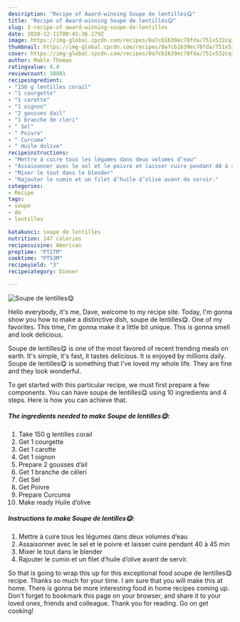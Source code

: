 ```yaml
---
description: "Recipe of Award-winning Soupe de lentilles😋"
title: "Recipe of Award-winning Soupe de lentilles😋"
slug: 5-recipe-of-award-winning-soupe-de-lentilles
date: 2020-12-11T00:41:36.179Z
image: https://img-global.cpcdn.com/recipes/0a7cb1639ec78fda/751x532cq70/soupe-de-lentilles😋-photo-principale-de-la-recette.jpg
thumbnail: https://img-global.cpcdn.com/recipes/0a7cb1639ec78fda/751x532cq70/soupe-de-lentilles😋-photo-principale-de-la-recette.jpg
cover: https://img-global.cpcdn.com/recipes/0a7cb1639ec78fda/751x532cq70/soupe-de-lentilles😋-photo-principale-de-la-recette.jpg
author: Mable Thomas
ratingvalue: 4.4
reviewcount: 38801
recipeingredient:
- "150 g lentilles corail"
- "1 courgette"
- "1 carotte"
- "1 oignon"
- "2 gousses dail"
- "1 branche de cleri"
- " Sel"
- " Poivre"
- " Curcuma"
- " Huile dolive"
recipeinstructions:
- "Mettre à cuire tous les légumes dans deux volumes d’eau"
- "Assaisonner avec le sel et le poivre et laisser cuire pendant 40 à 45 min"
- "Mixer le tout dans le blender"
- "Rajouter le cumin et un filet d’huile d’olive avant de servir."
categories:
- Recipe
tags:
- soupe
- de
- lentilles

katakunci: soupe de lentilles 
nutrition: 147 calories
recipecuisine: American
preptime: "PT27M"
cooktime: "PT53M"
recipeyield: "3"
recipecategory: Dinner

---
```



![Soupe de lentilles😋](https://img-global.cpcdn.com/recipes/0a7cb1639ec78fda/751x532cq70/soupe-de-lentilles😋-photo-principale-de-la-recette.jpg)

Hello everybody, it's me, Dave, welcome to my recipe site. Today, I'm gonna show you how to make a distinctive dish, soupe de lentilles😋. One of my favorites. This time, I'm gonna make it a little bit unique. This is gonna smell and look delicious.

Soupe de lentilles😋 is one of the most favored of recent trending meals on earth. It's simple, it's fast, it tastes delicious. It is enjoyed by millions daily. Soupe de lentilles😋 is something that I've loved my whole life. They are fine and they look wonderful.




To get started with this particular recipe, we must first prepare a few components. You can have soupe de lentilles😋 using 10 ingredients and 4 steps. Here is how you can achieve that.

<!--inarticleads1-->

##### The ingredients needed to make Soupe de lentilles😋:

1. Take 150 g lentilles corail
1. Get 1 courgette
1. Get 1 carotte
1. Get 1 oignon
1. Prepare 2 gousses d’ail
1. Get 1 branche de céleri
1. Get  Sel
1. Get  Poivre
1. Prepare  Curcuma
1. Make ready  Huile d’olive




<!--inarticleads2-->

##### Instructions to make Soupe de lentilles😋:

1. Mettre à cuire tous les légumes dans deux volumes d’eau
1. Assaisonner avec le sel et le poivre et laisser cuire pendant 40 à 45 min
1. Mixer le tout dans le blender
1. Rajouter le cumin et un filet d’huile d’olive avant de servir.




So that is going to wrap this up for this exceptional food soupe de lentilles😋 recipe. Thanks so much for your time. I am sure that you will make this at home. There is gonna be more interesting food in home recipes coming up. Don't forget to bookmark this page on your browser, and share it to your loved ones, friends and colleague. Thank you for reading. Go on get cooking!
